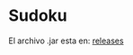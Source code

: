# Sudoku #
El archivo .jar esta en: [releases](https://github.com/LucasNahuelGarcia/TDP-Proyecto-2/releases)
